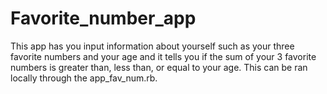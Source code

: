 # Favorite_number_app

This app has you input information about yourself such as your three favorite numbers and your age and it tells you if the sum of your 3 favorite numbers is greater than, less than, or equal to your age. This can be ran locally through the app_fav_num.rb.
